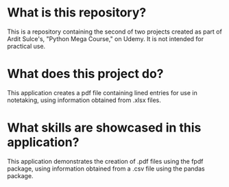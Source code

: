 # What is this repository?

This is a repository containing the second of two projects created as part of Ardit Sulce's, "Python Mega Course," on Udemy. It is not intended for practical use.

# What does this project do? 

This application creates a pdf file containing lined entries for use in notetaking, using information obtained from .xlsx files.

# What skills are showcased in this application? 

This application demonstrates the creation of .pdf files using the fpdf package, using information obtained from a .csv file using the pandas package.

